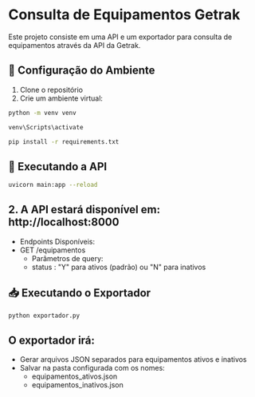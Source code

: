 # Consulta de Equipamentos Getrak

Este projeto consiste em uma API e um exportador para consulta de equipamentos através da API da Getrak.

## 🚀 Configuração do Ambiente

1. Clone o repositório
2. Crie um ambiente virtual:
```bash
python -m venv venv

venv\Scripts\activate

pip install -r requirements.txt
```

## 📡 Executando a API
```bash
uvicorn main:app --reload
```
## 2. A API estará disponível em: http://localhost:8000
- Endpoints Disponíveis:
- GET /equipamentos
    - Parâmetros de query:
    - status : "Y" para ativos (padrão) ou "N" para inativos

## 📥 Executando o Exportador
```bash
python exportador.py
```
## O exportador irá:

- Gerar arquivos JSON separados para equipamentos ativos e inativos
- Salvar na pasta configurada com os nomes:
  - equipamentos_ativos.json
  - equipamentos_inativos.json